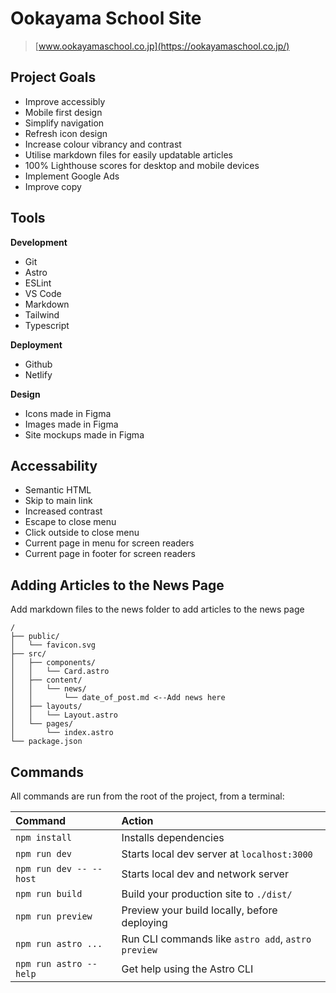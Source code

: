 # Ookayama School Site

> [www.ookayamaschool.co.jp](https://ookayamaschool.co.jp/)

## Project Goals

- Improve accessibly
- Mobile first design
- Simplify navigation
- Refresh icon design
- Increase colour vibrancy and contrast
- Utilise markdown files for easily updatable articles
- 100% Lighthouse scores for desktop and mobile devices
- Implement Google Ads
- Improve copy

## Tools

**Development**

- Git
- Astro
- ESLint
- VS Code
- Markdown
- Tailwind
- Typescript

**Deployment**

- Github
- Netlify

**Design**

- Icons made in Figma
- Images made in Figma
- Site mockups made in Figma

## Accessability

- Semantic HTML
- Skip to main link
- Increased contrast
- Escape to close menu
- Click outside to close menu
- Current page in menu for screen readers
- Current page in footer for screen readers

## Adding Articles to the News Page

Add markdown files to the news folder to add articles to the news page

```
/
├── public/
│   └── favicon.svg
├── src/
│   ├── components/
│   │   └── Card.astro
│   ├── content/
│   │   └── news/
│   │       └── date_of_post.md <--Add news here
│   ├── layouts/
│   │   └── Layout.astro
│   └── pages/
│       └── index.astro
└── package.json
```

## Commands

All commands are run from the root of the project, from a terminal:

| Command                 | Action                                             |
| :---------------------- | :------------------------------------------------- |
| `npm install`           | Installs dependencies                              |
| `npm run dev`           | Starts local dev server at `localhost:3000`        |
| `npm run dev -- --host` | Starts local dev and network server                |
| `npm run build`         | Build your production site to `./dist/`            |
| `npm run preview`       | Preview your build locally, before deploying       |
| `npm run astro ...`     | Run CLI commands like `astro add`, `astro preview` |
| `npm run astro --help`  | Get help using the Astro CLI                       |
